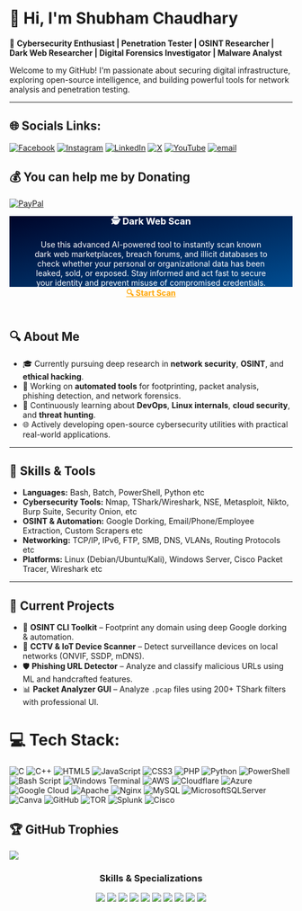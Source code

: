 # 👋 Hi, I'm Shubham Chaudhary

🎯 **Cybersecurity Enthusiast | Penetration Tester | OSINT Researcher | Dark Web Researcher | Digital Forensics Investigator | Malware Analyst**

Welcome to my GitHub! I'm passionate about securing digital infrastructure, exploring open-source intelligence, and building powerful tools for network analysis and penetration testing.

---

## 🌐 Socials Links:
[![Facebook](https://img.shields.io/badge/Facebook-%231877F2.svg?logo=Facebook&logoColor=white)](https://facebook.com/sonu.dogra.359) [![Instagram](https://img.shields.io/badge/Instagram-%23E4405F.svg?logo=Instagram&logoColor=white)](https://instagram.com/xpert4cyber) [![LinkedIn](https://img.shields.io/badge/LinkedIn-%230077B5.svg?logo=linkedin&logoColor=white)](https://linkedin.com/in/shubham-chaudhary-6360561b9) [![X](https://img.shields.io/badge/X-black.svg?logo=X&logoColor=white)](https://x.com/Xpert4Cyber) [![YouTube](https://img.shields.io/badge/YouTube-%23FF0000.svg?logo=YouTube&logoColor=white)](https://youtube.com/@Tutorials4Cyber) [![email](https://img.shields.io/badge/Email-D14836?logo=gmail&logoColor=white)](mailto:xpert4cyber@gmail.com) 

## 💰 You can help me by Donating
  [![PayPal](https://img.shields.io/badge/PayPal-00457C?style=for-the-badge&logo=paypal&logoColor=white)](https://paypal.me/Chaudhary699) 

<div align="center">
  <svg width="100%" height="150px" viewBox="0 0 800 200" xmlns="http://www.w3.org/2000/svg" preserveAspectRatio="none">
    <defs>
      <linearGradient id="grad1" x1="0%" y1="0%" x2="100%" y2="100%">
        <stop offset="0%" stop-color="#000428">
          <animate attributeName="stop-color" values="#000428; #004e92; #000428" dur="6s" repeatCount="indefinite" />
        </stop>
        <stop offset="100%" stop-color="#004e92">
          <animate attributeName="stop-color" values="#004e92; #000428; #004e92" dur="6s" repeatCount="indefinite" />
        </stop>
      </linearGradient>
    </defs>
    <rect width="100%" height="100%" fill="url(#grad1)" />
  </svg>

  <div style="margin-top: -170px; padding: 20px; color: white;">
    <h3>🕵️ Dark Web Scan</h3>
    <p style="max-width: 90%; margin: auto;">
      Use this advanced AI-powered tool to instantly scan known dark web marketplaces, breach forums, and illicit databases to check whether your personal or organizational data has been leaked, sold, or exposed. Stay informed and act fast to secure your identity and prevent misuse of compromised credentials.
    </p>
    <a href="https://haveibeenpwned.com/" target="_blank" style="color: orange; font-weight: bold;">🔍 Start Scan</a>
  </div>
</div>

## 🔍 About Me

- 🎓 Currently pursuing deep research in **network security**, **OSINT**, and **ethical hacking**.
- 💼 Working on **automated tools** for footprinting, packet analysis, phishing detection, and network forensics.
- 🧠 Continuously learning about **DevOps**, **Linux internals**, **cloud security**, and **threat hunting**.
- 🌐 Actively developing open-source cybersecurity utilities with practical real-world applications.

---

## 🧰 Skills & Tools

- **Languages:** Bash, Batch, PowerShell, Python etc
- **Cybersecurity Tools:** Nmap, TShark/Wireshark, NSE, Metasploit, Nikto, Burp Suite, Security Onion,  etc
- **OSINT & Automation:** Google Dorking, Email/Phone/Employee Extraction, Custom Scrapers etc
- **Networking:** TCP/IP, IPv6, FTP, SMB, DNS, VLANs, Routing Protocols etc
- **Platforms:** Linux (Debian/Ubuntu/Kali), Windows Server, Cisco Packet Tracer, Wireshark etc

---

## 🧪 Current Projects

- 🔎 **OSINT CLI Toolkit** – Footprint any domain using deep Google dorking & automation.
- 📡 **CCTV & IoT Device Scanner** – Detect surveillance devices on local networks (ONVIF, SSDP, mDNS).
- 🛡️ **Phishing URL Detector** – Analyze and classify malicious URLs using ML and handcrafted features.
- 📊 **Packet Analyzer GUI** – Analyze `.pcap` files using 200+ TShark filters with professional UI.

# 💻 Tech Stack:
![C](https://img.shields.io/badge/c-%2300599C.svg?style=for-the-badge&logo=c&logoColor=white) ![C++](https://img.shields.io/badge/c++-%2300599C.svg?style=for-the-badge&logo=c%2B%2B&logoColor=white) ![HTML5](https://img.shields.io/badge/html5-%23E34F26.svg?style=for-the-badge&logo=html5&logoColor=white) ![JavaScript](https://img.shields.io/badge/javascript-%23323330.svg?style=for-the-badge&logo=javascript&logoColor=%23F7DF1E) ![CSS3](https://img.shields.io/badge/css3-%231572B6.svg?style=for-the-badge&logo=css3&logoColor=white) ![PHP](https://img.shields.io/badge/php-%23777BB4.svg?style=for-the-badge&logo=php&logoColor=white) ![Python](https://img.shields.io/badge/python-3670A0?style=for-the-badge&logo=python&logoColor=ffdd54) ![PowerShell](https://img.shields.io/badge/PowerShell-%235391FE.svg?style=for-the-badge&logo=powershell&logoColor=white) ![Bash Script](https://img.shields.io/badge/bash_script-%23121011.svg?style=for-the-badge&logo=gnu-bash&logoColor=white) ![Windows Terminal](https://img.shields.io/badge/Windows%20Terminal-%234D4D4D.svg?style=for-the-badge&logo=windows-terminal&logoColor=white) ![AWS](https://img.shields.io/badge/AWS-%23FF9900.svg?style=for-the-badge&logo=amazon-aws&logoColor=white) ![Cloudflare](https://img.shields.io/badge/Cloudflare-F38020?style=for-the-badge&logo=Cloudflare&logoColor=white) ![Azure](https://img.shields.io/badge/azure-%230072C6.svg?style=for-the-badge&logo=microsoftazure&logoColor=white) ![Google Cloud](https://img.shields.io/badge/GoogleCloud-%234285F4.svg?style=for-the-badge&logo=google-cloud&logoColor=white) ![Apache](https://img.shields.io/badge/apache-%23D42029.svg?style=for-the-badge&logo=apache&logoColor=white) ![Nginx](https://img.shields.io/badge/nginx-%23009639.svg?style=for-the-badge&logo=nginx&logoColor=white) ![MySQL](https://img.shields.io/badge/mysql-4479A1.svg?style=for-the-badge&logo=mysql&logoColor=white) ![MicrosoftSQLServer](https://img.shields.io/badge/Microsoft%20SQL%20Server-CC2927?style=for-the-badge&logo=microsoft%20sql%20server&logoColor=white) ![Canva](https://img.shields.io/badge/Canva-%2300C4CC.svg?style=for-the-badge&logo=Canva&logoColor=white) ![GitHub](https://img.shields.io/badge/github-%23121011.svg?style=for-the-badge&logo=github&logoColor=white) ![TOR](https://img.shields.io/badge/tor-%237E4798.svg?style=for-the-badge&logo=tor-project&logoColor=white) ![Splunk](https://img.shields.io/badge/splunk-%23000000.svg?style=for-the-badge&logo=splunk&logoColor=white) ![Cisco](https://img.shields.io/badge/cisco-%23049fd9.svg?style=for-the-badge&logo=cisco&logoColor=black)

## 🏆 GitHub Trophies
![](https://github-profile-trophy.vercel.app/?username=Xpert4Cyber&theme=radical&no-frame=false&no-bg=true&margin-w=4)
<h3 align="center">Skills & Specializations</h3>

<p align="center">
  <img src="https://img.shields.io/badge/Hardware_&_Networking-000000?style=for-the-badge&logo=server&logoColor=white"/>
  <img src="https://img.shields.io/badge/Windows_Server-0078D6?style=for-the-badge&logo=windows&logoColor=white"/>
  <img src="https://img.shields.io/badge/Linux_Server-FCC624?style=for-the-badge&logo=linux&logoColor=black"/>
  <img src="https://img.shields.io/badge/OS_Virtualization-2496ED?style=for-the-badge&logo=docker&logoColor=white"/>
  <img src="https://img.shields.io/badge/Cyber_Security-0F0F0F?style=for-the-badge&logo=hackthebox&logoColor=9FEF00"/>
  <img src="https://img.shields.io/badge/Ethical_Hacking-FF0000?style=for-the-badge&logo=kalilinux&logoColor=white"/>
  <img src="https://img.shields.io/badge/Digital_Forensics-6A1B9A?style=for-the-badge&logo=autopsy&logoColor=white"/>
  <img src="https://img.shields.io/badge/Malware_Analysis-2E7D32?style=for-the-badge&logo=virustotal&logoColor=white"/>
  <img src="https://img.shields.io/badge/Threat_Hunting_&_Monitoring-1E88E5?style=for-the-badge&logo=wireshark&logoColor=white"/>
  <img src="https://img.shields.io/badge/Cloud_Computing-4285F4?style=for-the-badge&logo=googlecloud&logoColor=white"/>
</p>

